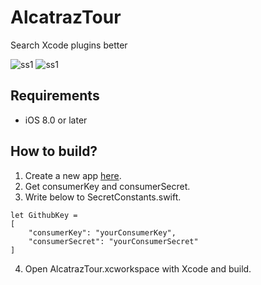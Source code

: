 # AlcatrazTour

Search Xcode plugins better

![ss1](https://github.com/haranicle/AlcatrazTour/raw/master/images/list_ss.png)
![ss1](https://github.com/haranicle/AlcatrazTour/raw/master/images/detail_ss.png)

## Requirements

* iOS 8.0 or later

## How to build?

1. Create a new app [here](https://github.com/settings/applications/new).
2. Get consumerKey and consumerSecret.
3. Write below to SecretConstants.swift. 

  ```
  let GithubKey =
  [
      "consumerKey": "yourConsumerKey",
      "consumerSecret": "yourConsumerSecret"
  ]
  ```
  
4. Open AlcatrazTour.xcworkspace with Xcode and build.
